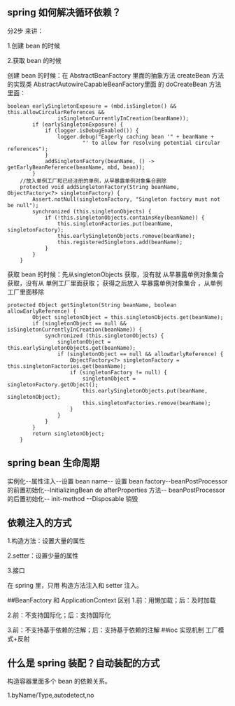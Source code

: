 ## spring 如何解决循环依赖？

分2步 来讲：

1.创建 bean 的时候

2.获取 bean 的时候

创建 bean 的时候：在 AbstractBeanFactory 里面的抽象方法 createBean 方法的实现类 AbstractAutowireCapableBeanFactory里面
的 doCreateBean 方法 里面：
```
boolean earlySingletonExposure = (mbd.isSingleton() && this.allowCircularReferences &&
				isSingletonCurrentlyInCreation(beanName));
		if (earlySingletonExposure) {
			if (logger.isDebugEnabled()) {
				logger.debug("Eagerly caching bean '" + beanName +
						"' to allow for resolving potential circular references");
			}
			addSingletonFactory(beanName, () -> getEarlyBeanReference(beanName, mbd, bean));
		}
    //放入单例工厂和已经注册的单例，从早暴露单例对象集合删除
    protected void addSingletonFactory(String beanName, ObjectFactory<?> singletonFactory) {
		Assert.notNull(singletonFactory, "Singleton factory must not be null");
		synchronized (this.singletonObjects) {
			if (!this.singletonObjects.containsKey(beanName)) {
				this.singletonFactories.put(beanName, singletonFactory);
				this.earlySingletonObjects.remove(beanName);
				this.registeredSingletons.add(beanName);
			}
		}
	}
```


获取 bean 的时候：先从singletonObjects 获取，没有就 从早暴露单例对象集合 获取，没有从 单例工厂里面获取；
获得之后放入 早暴露单例对象集合 ，从单例工厂里面移除 

```
protected Object getSingleton(String beanName, boolean allowEarlyReference) {
		Object singletonObject = this.singletonObjects.get(beanName);
		if (singletonObject == null && isSingletonCurrentlyInCreation(beanName)) {
			synchronized (this.singletonObjects) {
				singletonObject = this.earlySingletonObjects.get(beanName);
				if (singletonObject == null && allowEarlyReference) {
					ObjectFactory<?> singletonFactory = this.singletonFactories.get(beanName);
					if (singletonFactory != null) {
						singletonObject = singletonFactory.getObject();
						this.earlySingletonObjects.put(beanName, singletonObject);
						this.singletonFactories.remove(beanName);
					}
				}
			}
		}
		return singletonObject;
	}
 ```
 
 ## spring bean 生命周期
 
 实例化--属性注入--设置 bean name-- 设置 bean factory--beanPostProcessor 的前置初始化--InitializingBean de afterProperties 方法--
 beanPostProcessor 的后置初始化-- init-method --Disposable 销毁

## 依赖注入的方式
1.构造方法：设置大量的属性

2.setter：设置少量的属性

3.接口

在 spring 里，只用 构造方法注入和 setter 注入。

##BeanFactory 和 ApplicationContext 区别
1.前：用懒加载；后：及时加载

2.前：不支持国际化；后：支持国际化

3.前：不支持基于依赖的注解；后：支持基于依赖的注解
##ioc 实现机制
工厂模式+反射

## 什么是 spring 装配？自动装配的方式
构造容器里面多个 bean 的依赖关系。

1.byName/Type,autodetect,no